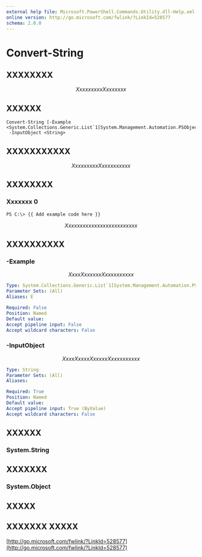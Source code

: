 ```yaml
---
external help file: Microsoft.PowerShell.Commands.Utility.dll-Help.xml
online version: http://go.microsoft.com/fwlink/?LinkId=528577
schema: 2.0.0
---
```


# Convert-String
## XXXXXXXX
$$Xxxx xx xxx Xxxxxxxx$$

## XXXXXX

```
Convert-String [-Example <System.Collections.Generic.List`1[System.Management.Automation.PSObject]>]
 -InputObject <String>
```

## XXXXXXXXXXX
$$Xxxx xx xxx Xxxxxxxxxxx$$

## XXXXXXXX

### Xxxxxxx 0
```
PS C:\> {{ Add example code here }}
```

$$ Xxx xxxxxxx xxxxxxxxxxx xxxx $$

## XXXXXXXXXX

### -Example
$$Xxxx Xxxxxxx Xxxxxxxxxxx$$

```yaml
Type: System.Collections.Generic.List`1[System.Management.Automation.PSObject]
Parameter Sets: (All)
Aliases: E

Required: False
Position: Named
Default value: 
Accept pipeline input: False
Accept wildcard characters: False
```

### -InputObject
$$Xxxx XxxxxXxxxxx Xxxxxxxxxxx$$

```yaml
Type: String
Parameter Sets: (All)
Aliases: 

Required: True
Position: Named
Default value: 
Accept pipeline input: True (ByValue)
Accept wildcard characters: False
```

## XXXXXX

### System.String


## XXXXXXX

### System.Object

## XXXXX

## XXXXXXX XXXXX

[http://go.microsoft.com/fwlink/?LinkId=528577](http://go.microsoft.com/fwlink/?LinkId=528577)

